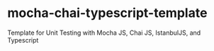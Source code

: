 # mocha-chai-typescript-template
Template for Unit Testing with Mocha JS, Chai JS, IstanbulJS, and Typescript
